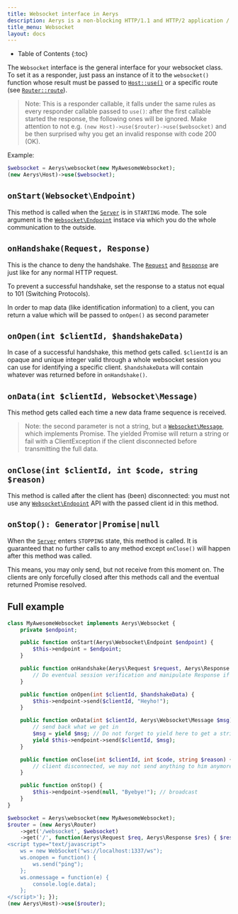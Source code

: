 ```yaml
---
title: Websocket interface in Aerys
description: Aerys is a non-blocking HTTP/1.1 and HTTP/2 application / websocket / static file server.
title_menu: Websocket
layout: docs
---
```


* Table of Contents
{:toc}

The `Websocket` interface is the general interface for your websocket class. To set it as a responder, just pass an instance of it to the `websocket()` function whose result must be passed to [`Host::use()`](host.html#use) or a specific route (see [`Router::route`](router.html#route)).

> Note: This is a responder callable, it falls under the same rules as every responder callable passed to `use()`: after the first callable started the response, the following ones will be ignored. Make attention to not e.g. `(new Host)->use($router)->use($websocket)` and be then surprised why you get an invalid response with code 200 (OK).

Example:

```php
$websocket = Aerys\websocket(new MyAwesomeWebsocket);
(new Aerys\Host)->use($websocket);
```

## `onStart(Websocket\Endpoint)`

This method is called when the [`Server`](server.html) is in `STARTING` mode. The sole argument is the [`Websocket\Endpoint`](websocket-endpoint.html) instace via which you do the whole communication to the outside.

## `onHandshake(Request, Response)`

This is the chance to deny the handshake. The [`Request`](request.html) and [`Response`](response.html) are just like for any normal HTTP request.

To prevent a successful handshake, set the response to a status not equal to 101 (Switching Protocols).

In order to map data (like identification information) to a client, you can return a value which will be passed to `onOpen()` as second parameter

## `onOpen(int $clientId, $handshakeData)`

In case of a successful handshake, this method gets called. `$clientId` is an opaque and unique integer valid through a whole websocket session you can use for identifying a specific client. `$handshakeData` will contain whatever was returned before in `onHandshake()`.

## `onData(int $clientId, Websocket\Message)`

This method gets called each time a new data frame sequence is received.

> Note: the second parameter is not a string, but a [`Websocket\Message`](body-message.html), which implements Promise. The yielded Promise will return a string or fail with a ClientException if the client disconnected before transmitting the full data.

## `onClose(int $clientId, int $code, string $reason)`

This method is called after the client has (been) disconnected: you must not use any [`Websocket\Endpoint`](websocket-endpoint.html) API with the passed client id in this method.

## `onStop(): Generator|Promise|null`

When the [`Server`](server.html) enters `STOPPING` state, this method is called. It is guaranteed that no further calls to any method except `onClose()` will happen after this method was called.

This means, you may only send, but not receive from this moment on. The clients are only forcefully closed after this methods call and the eventual returned Promise resolved.

## Full example

```php
class MyAwesomeWebsocket implements Aerys\Websocket {
	private $endpoint;

	public function onStart(Aerys\Websocket\Endpoint $endpoint) {
		$this->endpoint = $endpoint;
	}

	public function onHandshake(Aerys\Request $request, Aerys\Response $response) {
		// Do eventual session verification and manipulate Response if needed to abort
	}

	public function onOpen(int $clientId, $handshakeData) {
		$this->endpoint->send($clientId, "Heyho!");
	}

	public function onData(int $clientId, Aerys\Websocket\Message $msg) {
		// send back what we get in
		$msg = yield $msg; // Do not forget to yield here to get a string
		yield $this->endpoint->send($clientId, $msg);
	}

	public function onClose(int $clientId, int $code, string $reason) {
		// client disconnected, we may not send anything to him anymore
	}

	public function onStop() {
		$this->endpoint->send(null, "Byebye!"); // broadcast
	}
}

$websocket = Aerys\websocket(new MyAwesomeWebsocket);
$router = (new Aerys\Router)
	->get('/websocket', $websocket)
	->get('/', function(Aerys\Request $req, Aerys\Response $res) { $res->send('
<script type="text/javascript">
	ws = new WebSocket("ws://localhost:1337/ws");
	ws.onopen = function() {
		ws.send("ping");
	};
	ws.onmessage = function(e) {
		console.log(e.data);
	};
</script>'); });
(new Aerys\Host)->use($router);
```
